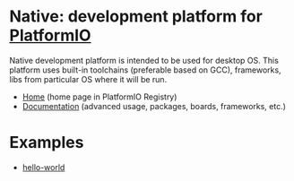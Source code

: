 
# Native: development platform for [PlatformIO](https://platformio.org)

Native development platform is intended to be used for desktop OS. This platform uses built-in toolchains (preferable based on GCC), frameworks, libs from particular OS where it will be run.

* [Home](https://platformio.org/platforms/native) (home page in PlatformIO Registry)
* [Documentation](http://docs.platformio.org/page/platforms/native.html) (advanced usage, packages, boards, frameworks, etc.)

# Examples

* [hello-world](https://github.com/platformio/platform-native/tree/develop/examples/hello-world)
